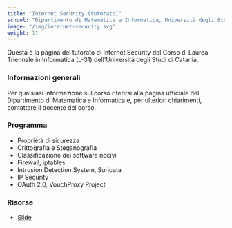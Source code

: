 ```yaml
---
title: "Internet Security (tutorato)"
school: "Dipartimento di Matematica e Informatica, Università degli Studi di Catania"
image: "/img/internet-security.svg"
weight: 11
---
```

Questa è la pagina del tutorato di Internet Security del Corso di Laurea Triennale in Informatica (L-31) dell'Università degli Studi di Catania.

### Informazioni generali
Per qualsiasi informazione sul corso riferirsi alla pagina ufficiale del Dipartimento di Matematica e Informatica e, per ulteriori chiarimenti, contattare il docente del corso.

### Programma
- Proprietà di sicurezza
- Crittografia e Steganografia
- Classificazione dei software nocivi
- Firewall, iptables
- Intrusion Detection System, Suricata
- IP Security
- OAuth 2.0, VouchProxy Project

### Risorse
- [Slide](/files/teaching/internet-security/slides.pdf)
